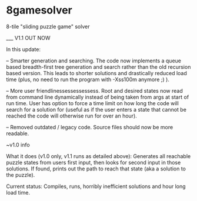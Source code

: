 # 8gamesolver
8-tile "sliding puzzle game" solver

___ V1.1 OUT NOW

In this update:

– Smarter generation and searching. The code now implements a queue based breadth-first tree generation and search rather than the old recursion based version. This leads to shorter solutions and drastically reduced load time (plus, no need to run the program with -Xss100m anymore ;) ).

– More user friendlinessessessessess. Root and desired states now read from command line dynamically instead of being taken from args at start of run time. User has option to force a time limit on how long the code will search for a solution for (useful as if the user enters a state that cannot be reached the code will otherwise run for over an hour).

– Removed outdated / legacy code. Source files should now be more readable.


~v1.0 info

What it does (v1.0 only, v1.1 runs as detailed above): Generates all reachable puzzle states from users first input, then looks for second input in those solutions. If found, prints out the path to reach that state (aka a solution to the puzzle).

Current status: Compiles, runs, horribly inefficient solutions and hour long load time.
